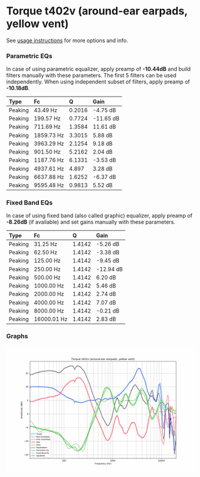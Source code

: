 # Torque t402v (around-ear earpads, yellow vent)
See [usage instructions](https://github.com/jaakkopasanen/AutoEq#usage) for more options and info.

### Parametric EQs
In case of using parametric equalizer, apply preamp of **-10.44dB** and build filters manually
with these parameters. The first 5 filters can be used independently.
When using independent subset of filters, apply preamp of **-10.18dB**.

| Type    | Fc         |      Q | Gain      |
|:--------|:-----------|:-------|:----------|
| Peaking | 43.49 Hz   | 0.2016 | -4.75 dB  |
| Peaking | 199.57 Hz  | 0.7724 | -11.65 dB |
| Peaking | 711.69 Hz  | 1.3584 | 11.61 dB  |
| Peaking | 1859.73 Hz | 3.3015 | 5.88 dB   |
| Peaking | 3963.29 Hz | 2.1254 | 9.18 dB   |
| Peaking | 901.50 Hz  | 5.2162 | 2.04 dB   |
| Peaking | 1187.76 Hz | 6.1331 | -3.53 dB  |
| Peaking | 4937.61 Hz | 4.897  | 3.28 dB   |
| Peaking | 6637.88 Hz | 1.6252 | -6.37 dB  |
| Peaking | 9595.48 Hz | 0.9813 | 5.52 dB   |

### Fixed Band EQs
In case of using fixed band (also called graphic) equalizer, apply preamp of **-8.26dB**
(if available) and set gains manually with these parameters.

| Type    | Fc          |      Q | Gain      |
|:--------|:------------|:-------|:----------|
| Peaking | 31.25 Hz    | 1.4142 | -5.26 dB  |
| Peaking | 62.50 Hz    | 1.4142 | -3.38 dB  |
| Peaking | 125.00 Hz   | 1.4142 | -9.45 dB  |
| Peaking | 250.00 Hz   | 1.4142 | -12.94 dB |
| Peaking | 500.00 Hz   | 1.4142 | 6.20 dB   |
| Peaking | 1000.00 Hz  | 1.4142 | 5.46 dB   |
| Peaking | 2000.00 Hz  | 1.4142 | 2.74 dB   |
| Peaking | 4000.00 Hz  | 1.4142 | 7.07 dB   |
| Peaking | 8000.00 Hz  | 1.4142 | -0.21 dB  |
| Peaking | 16000.01 Hz | 1.4142 | 2.83 dB   |

### Graphs
![](./Torque%20t402v%20(around-ear%20earpads,%20yellow%20vent).png)